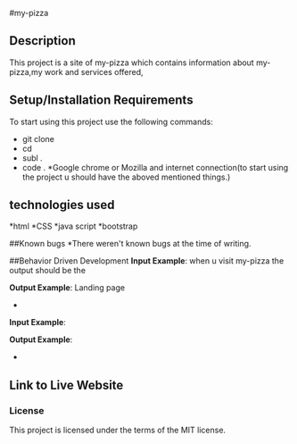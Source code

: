 #my-pizza

#### 

#### 

## Description
This project is a site of my-pizza which contains information about my-pizza,my  work and services offered,

## Setup/Installation Requirements
To start using this project use the following commands:

* git clone
* cd 
* subl .
* code .
*Google chrome or Mozilla and internet connection(to start using the project u should have the aboved mentioned things.)

## technologies used
*html
*CSS
*java script 
*bootstrap

##Known bugs
*There weren't known bugs at the time of writing.



##Behavior Driven Development
**Input Example**: when u visit my-pizza the output should be the

**Output Example**: Landing page

* 

**Input Example**:

**Output Example**:

*






## Link to Live Website


### License
This project is licensed under the terms of the MIT license.
